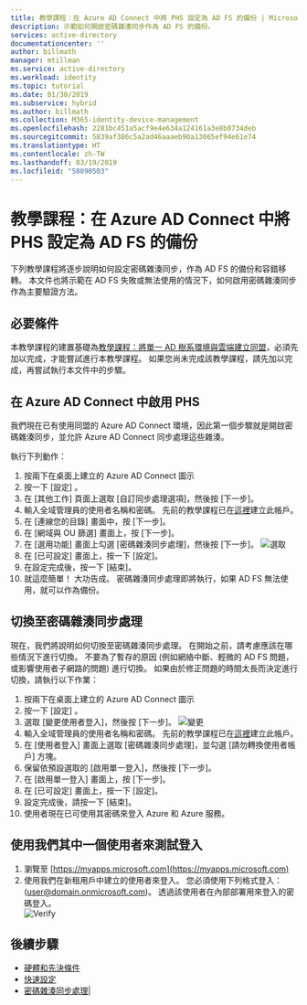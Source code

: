 ```yaml
---
title: 教學課程：在 Azure AD Connect 中將 PHS 設定為 AD FS 的備份 | Microsoft Docs
description: 示範如何開啟密碼雜湊同步作為 AD FS 的備份。
services: active-directory
documentationcenter: ''
author: billmath
manager: mtillman
ms.service: active-directory
ms.workload: identity
ms.topic: tutorial
ms.date: 01/30/2019
ms.subservice: hybrid
ms.author: billmath
ms.collection: M365-identity-device-management
ms.openlocfilehash: 2281bc451a5acf9e4e634a124161a3e8b0734deb
ms.sourcegitcommit: 5839af386c5a2ad46aaaeb90a13065ef94e61e74
ms.translationtype: HT
ms.contentlocale: zh-TW
ms.lasthandoff: 03/19/2019
ms.locfileid: "58090503"
---
```

# <a name="tutorial--setting-up-phs-as-backup-for-ad-fs-in-azure-ad-connect"></a>教學課程：在 Azure AD Connect 中將 PHS 設定為 AD FS 的備份

下列教學課程將逐步說明如何設定密碼雜湊同步，作為 AD FS 的備份和容錯移轉。  本文件也將示範在 AD FS 失敗或無法使用的情況下，如何啟用密碼雜湊同步作為主要驗證方法。

## <a name="prerequisites"></a>必要條件
本教學課程的建置基礎為[教學課程：將單一 AD 樹系環境與雲端建立同盟](tutorial-federation.md)，必須先加以完成，才能嘗試進行本教學課程。  如果您尚未完成該教學課程，請先加以完成，再嘗試執行本文件中的步驟。

## <a name="enable-phs-in-azure-ad-connect"></a>在 Azure AD Connect 中啟用 PHS
我們現在已有使用同盟的 Azure AD Connect 環境，因此第一個步驟就是開啟密碼雜湊同步，並允許 Azure AD Connect 同步處理這些雜湊。

執行下列動作：

1.  按兩下在桌面上建立的 Azure AD Connect 圖示
2.  按一下 [設定] 。
3.  在 [其他工作] 頁面上選取 [自訂同步處理選項]，然後按 [下一步]。
4.  輸入全域管理員的使用者名稱和密碼。  先前的教學課程已在[這裡](tutorial-federation.md#create-a-global-administrator-in-azure-ad)建立此帳戶。
5.  在 [連線您的目錄] 畫面中，按 [下一步]。
6.  在 [網域與 OU 篩選] 畫面上，按 [下一步]。
7.  在 [選用功能] 畫面上勾選 [密碼雜湊同步處理]，然後按 [下一步]。
![選取](media/tutorial-phs-backup/backup1.png)</br>
8.  在 [已可設定] 畫面上，按一下 [設定]。
9.  在設定完成後，按一下 [結束]。
10. 就這麼簡單！  大功告成。  密碼雜湊同步處理即將執行，如果 AD FS 無法使用，就可以作為備份。

## <a name="switch-to-password-hash-synchronization"></a>切換至密碼雜湊同步處理
現在，我們將說明如何切換至密碼雜湊同步處理。 在開始之前，請考慮應該在哪些情況下進行切換。 不要為了暫存的原因 (例如網絡中斷、輕微的 AD FS 問題，或影響使用者子網路的問題) 進行切換。 如果由於修正問題的時間太長而決定進行切換，請執行以下作業：

1. 按兩下在桌面上建立的 Azure AD Connect 圖示
2.  按一下 [設定] 。
3.  選取 [變更使用者登入]，然後按 [下一步]。
![變更](media/tutorial-phs-backup/backup2.png)</br>
4.  輸入全域管理員的使用者名稱和密碼。  先前的教學課程已在[這裡](tutorial-federation.md#create-a-global-administrator-in-azure-ad)建立此帳戶。
5.  在 [使用者登入] 畫面上選取 [密碼雜湊同步處理]，並勾選 [請勿轉換使用者帳戶] 方塊。  
6.  保留依預設選取的 [啟用單一登入]，然後按 [下一步]。
7.  在 [啟用單一登入] 畫面上，按 [下一步]。
8.  在 [已可設定] 畫面上，按一下 [設定]。
9.  設定完成後，請按一下 [結束]。
10. 使用者現在已可使用其密碼來登入 Azure 和 Azure 服務。

## <a name="test-signing-in-with-one-of-our-users"></a>使用我們其中一個使用者來測試登入

1. 瀏覽至 [https://myapps.microsoft.com](https://myapps.microsoft.com)
2. 使用我們在新租用戶中建立的使用者來登入。  您必須使用下列格式登入：(user@domain.onmicrosoft.com)。 透過該使用者在內部部署用來登入的密碼登入。</br>
   ![Verify](media/tutorial-password-hash-sync/verify1.png)</br>

## <a name="next-steps"></a>後續步驟


- [硬體和先決條件](how-to-connect-install-prerequisites.md) 
- [快速設定](how-to-connect-install-express.md)
- [密碼雜湊同步處理](how-to-connect-password-hash-synchronization.md)|
